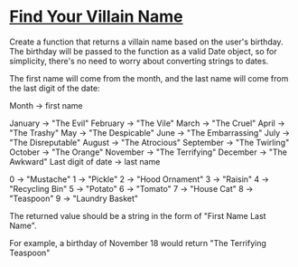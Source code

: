 # [Find Your Villain Name](https://www.codewars.com/kata/536c00e21da4dc0a0700128b) #

Create a function that returns a villain name based on the user's birthday. The birthday will be passed to the function as a valid Date object, so for simplicity, there's no need to worry about converting strings to dates.

The first name will come from the month, and the last name will come from the last digit of the date:

Month -> first name

January -> "The Evil"
February -> "The Vile"
March -> "The Cruel"
April -> "The Trashy"
May -> "The Despicable"
June -> "The Embarrassing"
July -> "The Disreputable"
August -> "The Atrocious"
September -> "The Twirling"
October -> "The Orange"
November -> "The Terrifying"
December -> "The Awkward"
Last digit of date -> last name

0 -> "Mustache"
1 -> "Pickle"
2 -> "Hood Ornament"
3 -> "Raisin"
4 -> "Recycling Bin"
5 -> "Potato"
6 -> "Tomato"
7 -> "House Cat"
8 -> "Teaspoon"
9 -> "Laundry Basket"

The returned value should be a string in the form of "First Name Last Name".

For example, a birthday of November 18 would return "The Terrifying Teaspoon"
